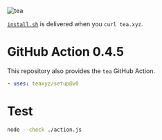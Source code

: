 ![tea](https://tea.xyz/banner.png)

[`install.sh`](./install.sh) is delivered when you `curl tea.xyz`.


# GitHub Action 0.4.5

This repository also provides the `tea` GitHub Action.

```yaml
- uses: teaxyz/setup@v0
```

# Test

```sh
node --check ./action.js
```
